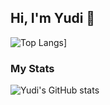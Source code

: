 ## Hi, I'm Yudi 👋

![Top Langs](https://github-readme-stats.vercel.app/api/top-langs/?username=tanyudii&layout=compact)]
 
### My Stats
![Yudi's GitHub stats](https://github-readme-stats.vercel.app/api?username=tanyudii&show_icons=true&theme=tokyonight)

